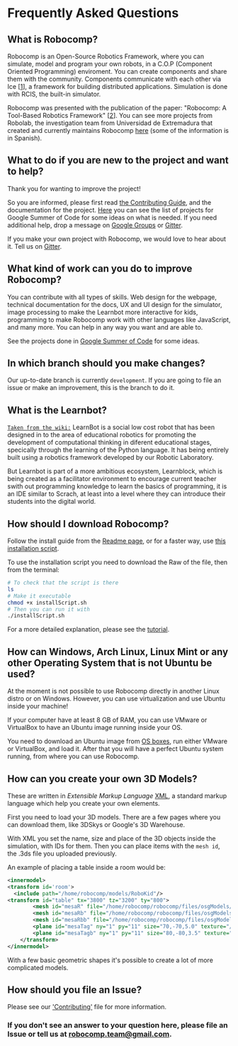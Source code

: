 # Frequently Asked Questions

## What is Robocomp?

Robocomp is an Open-Source Robotics Framework, where you can simulate, model and program your own robots, in a C.O.P (Component Oriented Programming) enviroment. You can create components and share them with the community. Components communicate with each other via Ice [[1](https://doc.zeroc.com/ice/3.7/introduction)], a framework for building distributed applications. Simulation is done with RCIS, the built-in simulator.

Robocomp was presented with the publication of the paper: "Robocomp: A Tool-Based Robotics Framework" [[2](https://www.researchgate.net/publication/262179907_RoboComp_A_ToolBased_Robotics_Framework_Lecture_Notes_in_Computer_Science)]. You can see more projects from Robolab, the investigation team from Universidad de Extremadura that created and currently maintains Robocomp [here](https://robolab.unex.es) (some of the information is in Spanish).

## What to do if you are new to the project and want to help?

Thank you for wanting to improve the project! 

So you are informed, please first read [the Contributing Guide](../CONTRIBUTING.md), and the documentation for the project. [Here](https://robocomp.github.io/web/blog) you can see the list of projects for Google Summer of Code for some ideas on what is needed. If you need additional help, drop a message on [Google Groups](https://groups.google.com/forum/?hl=es#!forum/robocomp-dev) or [Gitter](https://gitter.im/robocomp).

If you make your own project with Robocomp, we would love to hear about it. Tell us on [Gitter](https://gitter.im/robocomp).

## What kind of work can you do to improve Robocomp?

You can contribute with all types of skills. Web design for the webpage, technical documentation for the docs, UX and UI design for the simulator, image processing to make the Learnbot more interactive for kids, programming to make Robocomp work with other languages like JavaScript, and many more. You can help in any way you want and are able to.

See the projects done in [Google Summer of Code](https://robocomp.github.io/web/blog/) for some ideas.

## In which branch should you make changes?

Our up-to-date branch is currently `development`. If you are going to file an issue or make an improvement, this is the branch to do it. 

## What is the Learnbot?

[`Taken from the wiki:`](https://github.com/robocomp/learnbot/wiki) LearnBot is a social low cost robot that has been designed in to the area of educational robotics for promoting the development of computational thinking in diferent educational stages, specically through the learning of the Python language. It has being entirely built using a robotics framework developed by our Robotic Laboratory.

But Learnbot is part of a more ambitious ecosystem, Learnblock, which is being created as a facilitator environment to encourage current teacher swith out programming knowledge to learn the basics of programming, it is an IDE similar to Scrach, at least into a level where they can introduce their students into the digital world.

## How should I download Robocomp?

Follow the install guide from the [Readme page](https://github.com/robocomp/robocomp/blob/development/README.md), or for a faster way, use [this installation script](https://github.com/robocomp/robocomp/blob/development/doc/installScript.md). 

To use the installation script you need to download the Raw of the file, then from the terminal:

```bash
# To check that the script is there
ls
# Make it executable
chmod +x installScript.sh
# Then you can run it with
./installScript.sh
```

For a more detailed explanation, please see the [tutorial](https://github.com/robocomp/robocomp/blob/development/installScript.sh).

## How can Windows, Arch Linux, Linux Mint or any other Operating System that is not Ubuntu be used?

At the moment is not possible to use Robocomp directly in another Linux distro or on Windows. However, you can use virtualization and use Ubuntu inside your machine!

If your computer have at least 8 GB of RAM, you can use VMware or VirtualBox to have an Ubuntu image running inside your OS.

You need to download an Ubuntu image from [OS boxes](https://www.osboxes.org/ubuntu/), run either VMware or VirtualBox, and load it. After that you will have a perfect Ubuntu system running, from where you can use Robocomp.

## How can you create your own 3D Models?

These are written in *Extensible Markup Language* [XML](https://www.ibm.com/developerworks/library/x-newxml/index.html), a standard markup language which help you create your own elements.

First you need to load your 3D models. There are a few pages where you can download them, like 3DSkys or Google's 3D Warehouse. 

With XML you set the name, size and place of the 3D objects inside the simulation, with IDs for them. Then you can place items with the `mesh id`, the .3ds file you uploaded previously.

An example of placing a table inside a room would be:

```XML
<innermodel>
<transform id='room'>
  <include path="/home/robocomp/models/RoboKid"/>
<transform id="table" tx="3800" tz="3200" ty="800">
		<mesh id="mesaR" file="/home/robocomp/robocomp/files/osgModels/basics/cylinder.3ds" scale="600,600,12" rx="1.5707" collide="1" />
		<mesh id="mesaRb" file="/home/robocomp/robocomp/files/osgModels/basics/cylinder.3ds" scale="30,30,400" rx="1.5707" ty="-400" collide="1" />
		<mesh id="mesaRbb" file="/home/robocomp/robocomp/files/osgModels/basics/cylinder.3ds" scale="325,325,9" rx="1.5707" ty="-800" collide="1" />
		<plane id="mesaTag" ny="1" py="11" size="70,-70,5.0" texture="/home/robocomp/robocomp/components/robocomp-ursus-rockin/files/autonomyLab/30.png" />
		<plane id="mesaTagb" ny="1" py="11" size="80,-80,3.5" texture="#ffffff" />
	</transform>
</innermodel>  
```

With a few basic geometric shapes it's possible to create a lot of more complicated models. 

## How should you file an Issue?

Please see our ['Contributing'](../CONTRIBUTING.md) file for more information.

### If you don't see an answer to your question here, please file an Issue or tell us at robocomp.team@gmail.com.




